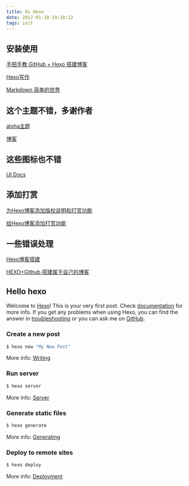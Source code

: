```yaml
---
title: Hi Hexo
date: 2017-01-18 19:28:22
tags: init
---
```


## 安装使用 ##

[手把手教 GitHub + Hexo 搭建博客](http://www.jianshu.com/p/ab21abc31153)

[Hexo写作](https://hexo.io/zh-cn/docs/writing.html)

[Markdown 简单的世界](https://wizardforcel.gitbooks.io/markdown-simple-world/content/)

## 这个主题不错，多谢作者 ##

[aloha主题](https://github.com/henryhuang/hexo-theme-aloha)

[博客](http://www.huangyijie.com/)

## 这些图标也不错 ##

[UI Docs](http://semantic-ui.com/elements/icon.html)

## 添加打赏 ##

[为Hexo博客添加版权说明和打赏功能](http://colin1994.github.io/2016/06/02/hexo-copyright-and-donate/?utm_source=tuicool&utm_medium=referral)

[给Hexo博客添加打赏功能](http://deliazhi.com/2016/10/13/add-donate-into-your-blog/)

## 一些错误处理 ##

[Hexo博客搭建](http://blog.anzhehong.com/2016/03/15/Hexo%E5%8D%9A%E5%AE%A2%E6%90%AD%E5%BB%BA/)

[HEXO+Github,搭建属于自己的博客](http://www.jianshu.com/p/465830080ea9)

## Hello hexo ##
Welcome to [Hexo](https://hexo.io/)! This is your very first post. Check [documentation](https://hexo.io/docs/) for more info. If you get any problems when using Hexo, you can find the answer in [troubleshooting](https://hexo.io/docs/troubleshooting.html) or you can ask me on [GitHub](https://github.com/hexojs/hexo/issues).

### Create a new post ###

``` bash
$ hexo new "My New Post"
```

More info: [Writing](https://hexo.io/docs/writing.html)

### Run server ###

``` bash
$ hexo server
```

More info: [Server](https://hexo.io/docs/server.html)

### Generate static files ###

``` bash
$ hexo generate
```

More info: [Generating](https://hexo.io/docs/generating.html)

### Deploy to remote sites ###

``` bash
$ hexo deploy
```

More info: [Deployment](https://hexo.io/docs/deployment.html)